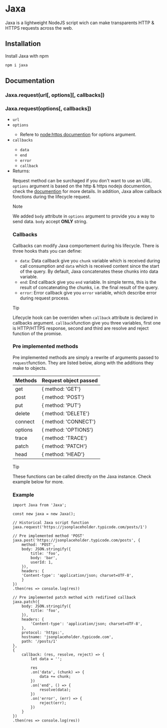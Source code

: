 
# Jaxa

Jaxa is a lightweight NodeJS script wich can make transparents HTTP & HTTPS requests across the web.
## Installation

Install Jaxa with npm

```bash
npm i jaxa
```
## Documentation

### Jaxa.request(url[, options][, callbacks])
### Jaxa.request(options[, callbacks])

- `url` <string>
- `options` <Object>
    - Refere to [node:https documention](https://nodejs.org/api/https.html#httpsrequesturl-options-callback) for options argument.
- `callbacks` <Object>
    - `data` <function>
    - `end` <function>
    - `error` <function>
    - `callback` <function>
- Returns: <Promise>

Request method can be surchaged if you don't want to use an URL. `options` argument is based on the http & https nodejs documention, check the [documention](https://nodejs.org/api/https.html#httpsrequesturl-options-callback) for more details.
In addition, Jaxa allow callback fonctions during the lifecycle request.

> [!NOTE]
> We added `body` attribute in `options` argument to provide you a way to send data. `body` accept **ONLY** string.
### Callbacks

Callbacks can modify Jaxa comportement during his lifecycle. There is three hooks thats you can define:

- `data`: Data callback give you `chunk` variable which is received during call consumption and `data` which is received content since the start of the query. By default, Jaxa concatenates these chunks into data variable.
- `end`: End callback give you `end` variable. In simple terms, this is the result of concatenating the chunks, i.e. the final result of the query.
- `error`: Error callback give you `error` variable, which describe error during request process.

> [!TIP]
> Lifecycle hook can be overriden when `callback` attribute is declared in callbacks argument. `callback`function give you three variables, first one is HTTP/HTTPS response, second and third are resolve and reject function of the promise.

### Pre implemented methods

Pre implemented methods are simply a rewrite of arguments passed to `request`function. They are listed below, along with the additions they make to objects.

| Methods  | Request object passed |
| :------- | :-------------------- |
| get      | { method: 'GET'}      |
| post     | { method: 'POST'}     |
| put      | { method: 'PUT'}      |
| delete   | { method: 'DELETE'}   |
| connect  | { method: 'CONNECT'}  |
| options  | { method: 'OPTIONS'}  |
| trace    | { method: 'TRACE'}    |
| patch    | { method: 'PATCH'}    |
| head     | { method: 'HEAD'}     |

> [!TIP]
> These functions can be called directly on the Jaxa instance. Check example below for more.

### Example

``` 
import Jaxa from 'Jaxa';

const new jaxa = new Jaxa();

// Historical Jaxa script function
jaxa.request('https://jsonplaceholder.typicode.com/posts/1')

// Pre implemented method 'POST'
jaxa.post('https://jsonplaceholder.typicode.com/posts', {
    method: 'POST',
    body: JSON.stringify({
        title: 'foo',
        body: 'bar',
        userId: 1,
    }),
    headers: {
    'Content-type': 'application/json; charset=UTF-8',
    }
})
.then(res => console.log(res))

// Pre implemented patch method with redifined callback
jaxa.patch({
    body: JSON.stringify({
        title: 'foo',
    }),
    headers: {
        'Content-type': 'application/json; charset=UTF-8',
    },
    protocol: 'https:',
    hostname: 'jsonplaceholder.typicode.com',
    path: '/posts/1'
},
{
    callback: (res, resolve, reject) => {
        let data = '';

        res
        .on('data', (chunk) => {
            data += chunk;
        })
        .on('end', () => {
            resolve(data);
        })
        .on('error', (err) => {
            reject(err);
        })
    }
})
.then(res => console.log(res))

```